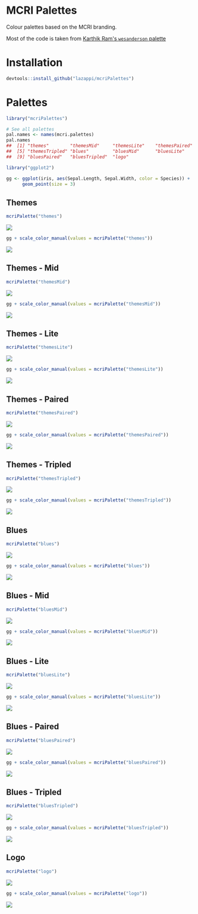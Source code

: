 # MCRI Palettes

<!-- README.md is generated from README.Rmd. Please edit that file -->



Colour palettes based on the MCRI branding.

Most of the code is taken from [Karthik Ram's `wesanderson` 
palette](https://github.com/karthik/wesanderson)

# Installation

```R
devtools::install_github("lazappi/mcriPalettes")
```

# Palettes


```r
library("mcriPalettes")

# See all palettes
pal.names <- names(mcri.palettes)
pal.names
##  [1] "themes"        "themesMid"     "themesLite"    "themesPaired" 
##  [5] "themesTripled" "blues"         "bluesMid"      "bluesLite"    
##  [9] "bluesPaired"   "bluesTripled"  "logo"

library("ggplot2")

gg <- ggplot(iris, aes(Sepal.Length, Sepal.Width, color = Species)) + 
      geom_point(size = 3)
```

## Themes


```r
mcriPalette("themes")
```

![](figure/themes-1.png)<!-- -->

```r
gg + scale_color_manual(values = mcriPalette("themes"))
```

![](figure/themes-2.png)<!-- -->

## Themes - Mid


```r
mcriPalette("themesMid")
```

![](figure/themes-mid-1.png)<!-- -->

```r
gg + scale_color_manual(values = mcriPalette("themesMid"))
```

![](figure/themes-mid-2.png)<!-- -->

## Themes - Lite


```r
mcriPalette("themesLite")
```

![](figure/themes-lite-1.png)<!-- -->

```r
gg + scale_color_manual(values = mcriPalette("themesLite"))
```

![](figure/themes-lite-2.png)<!-- -->

## Themes - Paired


```r
mcriPalette("themesPaired")
```

![](figure/themes-paired-1.png)<!-- -->

```r
gg + scale_color_manual(values = mcriPalette("themesPaired"))
```

![](figure/themes-paired-2.png)<!-- -->

## Themes - Tripled


```r
mcriPalette("themesTripled")
```

![](figure/themes-tripled-1.png)<!-- -->

```r
gg + scale_color_manual(values = mcriPalette("themesTripled"))
```

![](figure/themes-tripled-2.png)<!-- -->

## Blues


```r
mcriPalette("blues")
```

![](figure/blues-1.png)<!-- -->

```r
gg + scale_color_manual(values = mcriPalette("blues"))
```

![](figure/blues-2.png)<!-- -->

## Blues - Mid


```r
mcriPalette("bluesMid")
```

![](figure/blues-mid-1.png)<!-- -->

```r
gg + scale_color_manual(values = mcriPalette("bluesMid"))
```

![](figure/blues-mid-2.png)<!-- -->

## Blues - Lite


```r
mcriPalette("bluesLite")
```

![](figure/blues-lite-1.png)<!-- -->

```r
gg + scale_color_manual(values = mcriPalette("bluesLite"))
```

![](figure/blues-lite-2.png)<!-- -->

## Blues - Paired


```r
mcriPalette("bluesPaired")
```

![](figure/blues-paired-1.png)<!-- -->

```r
gg + scale_color_manual(values = mcriPalette("bluesPaired"))
```

![](figure/blues-paired-2.png)<!-- -->

## Blues - Tripled


```r
mcriPalette("bluesTripled")
```

![](figure/blues-tripled-1.png)<!-- -->

```r
gg + scale_color_manual(values = mcriPalette("bluesTripled"))
```

![](figure/blues-tripled-2.png)<!-- -->

## Logo


```r
mcriPalette("logo")
```

![](figure/logo-1.png)<!-- -->

```r
gg + scale_color_manual(values = mcriPalette("logo"))
```

![](figure/logo-2.png)<!-- -->
